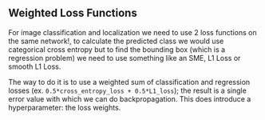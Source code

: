 ## Weighted Loss Functions
For image classification and localization we need to use 2 loss functions on the same network!, to calculate the predicted class we would use categorical cross entropy but to find the bounding box (which is a regression problem) we need to use something like an SME, L1 Loss or smooth L1 Loss.

The way to do it is to use a weighted sum of classification and regression losses (ex. ```0.5*cross_entropy_loss + 0.5*L1_loss```); the result is a single error value with which we can do backpropagation. This does introduce a hyperparameter: the loss weights.
